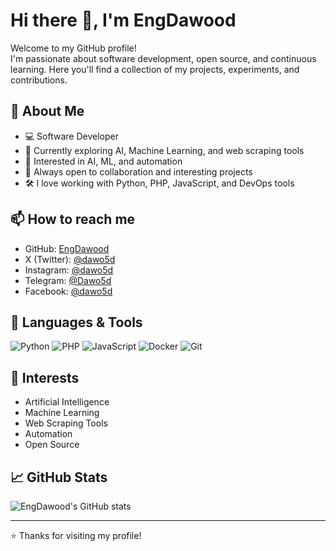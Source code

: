 # Hi there 👋, I'm EngDawood

Welcome to my GitHub profile!  
I'm passionate about software development, open source, and continuous learning. Here you'll find a collection of my projects, experiments, and contributions.

## 🚀 About Me

- 💻 Software Developer
- 🌱 Currently exploring AI, Machine Learning, and web scraping tools
- 🤖 Interested in AI, ML, and automation
- 🤝 Always open to collaboration and interesting projects
- 🛠️ I love working with Python, PHP, JavaScript, and DevOps tools

## 📫 How to reach me

- GitHub: [EngDawood](https://github.com/EngDawood)
- X (Twitter): [@dawo5d](https://x.com/dawo5d)
- Instagram: [@dawo5d](https://www.instagram.com/dawo5d/)
- Telegram: [@Dawo5d](https://t.me/Dawo5d)
- Facebook: [@dawo5d](https://www.facebook.com/dawo5d/)

## 🧰 Languages & Tools

![Python](https://img.shields.io/badge/Python-3776AB?style=flat&logo=python&logoColor=white)
![PHP](https://img.shields.io/badge/PHP-777BB4?style=flat&logo=php&logoColor=white)
![JavaScript](https://img.shields.io/badge/JavaScript-F7DF1E?style=flat&logo=javascript&logoColor=black)
![Docker](https://img.shields.io/badge/Docker-2496ED?style=flat&logo=docker&logoColor=white)
![Git](https://img.shields.io/badge/Git-F05032?style=flat&logo=git&logoColor=white)

## 🔬 Interests

- Artificial Intelligence
- Machine Learning
- Web Scraping Tools
- Automation
- Open Source

## 📈 GitHub Stats

![EngDawood's GitHub stats](https://github-readme-stats.vercel.app/api?username=EngDawood&show_icons=true&theme=github_dark)

---

⭐️ Thanks for visiting my profile!

